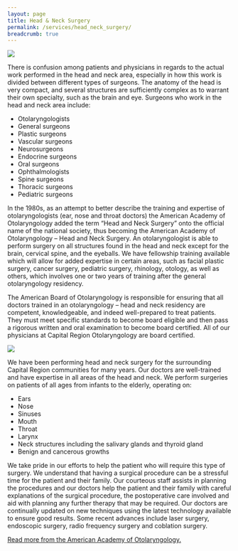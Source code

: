 ```yaml
---
layout: page
title: Head & Neck Surgery
permalink: /services/head_neck_surgery/
breadcrumb: true
---
```

<img src="{{ site.urlimg }}humans/ent332.jpg" class="center">

There is confusion among patients and physicians in regards to the actual work performed in the head and neck area, especially in how this work is divided between different types of surgeons. The anatomy of the head is very compact, and several structures are sufficiently complex as to warrant their own specialty, such as the brain and eye. Surgeons who work in the head and neck area include:

<div class="center">
  <ul class="two-column-list">
    <li>Otolaryngologists</li>
    <li>General surgeons</li>
    <li>Plastic surgeons</li>
    <li>Vascular surgeons</li>
    <li>Neurosurgeons</li>
    <li>Endocrine surgeons</li>
    <li>Oral surgeons</li>
    <li>Ophthalmologists</li>
    <li>Spine surgeons</li>
    <li>Thoracic surgeons</li>
    <li>Pediatric surgeons</li>
  </ul>
</div>

In the 1980s, as an attempt to better describe the training and expertise of otolaryngologists (ear, nose and throat doctors) the American Academy of Otolaryngology added the term “Head and Neck Surgery” onto the official name of the national society, thus becoming the American Academy of Otolaryngology – Head and Neck Surgery. An otolaryngologist is able to perform surgery on all structures found in the head and neck except for the brain, cervical spine, and the eyeballs. We have fellowship training available which will allow for added expertise in certain areas, such as facial plastic surgery, cancer surgery, pediatric surgery, rhinology, otology, as well as others, which involves one or two years of training after the general otolaryngology residency.

The American Board of Otolaryngology is responsible for ensuring that all doctors trained in an otolaryngology – head and neck residency are competent, knowledgeable, and indeed well-prepared to treat patients. They must meet specific standards to become board eligible and then pass a rigorous written and oral examination to become board certified. All of our physicians at Capital Region Otolaryngology are board certified.

<img src="{{ site.urlimg }}humans/ent263.jpg" class="center">

We have been performing head and neck surgery for the surrounding Capital Region communities for many years. Our doctors are well-trained and have expertise in all areas of the head and neck. We perform surgeries on patients of all ages from infants to the elderly, operating on:

<div class="center">
  <ul class="two-column-list">
    <li>Ears</li>
    <li>Nose</li>
    <li>Sinuses</li>
    <li>Mouth</li>
    <li>Throat</li>
    <li>Larynx</li>
    <li>Neck structures including the salivary glands and thyroid gland</li>
    <li>Benign and cancerous growths</li>
  </ul>
</div>

We take pride in our efforts to help the patient who will require this type of surgery. We understand that having a surgical procedure can be a stressful time for the patient and their family. Our courteous staff assists in planning the procedures and our doctors help the patient and their family with careful explanations of the surgical procedure, the postoperative care involved and aid with planning any further therapy that may be required. Our doctors are continually updated on new techniques using the latest technology available to ensure good results. Some recent advances include laser surgery, endoscopic surgery, radio frequency surgery and coblation surgery.

[Read more from the American Academy of Otolaryngology.](http://www.entnet.org/healthinformation/headandnecksurgery.cfm)
